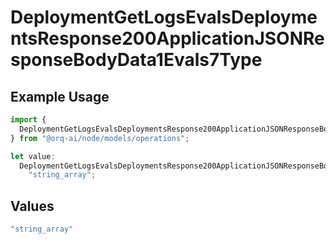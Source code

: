 # DeploymentGetLogsEvalsDeploymentsResponse200ApplicationJSONResponseBodyData1Evals7Type

## Example Usage

```typescript
import {
  DeploymentGetLogsEvalsDeploymentsResponse200ApplicationJSONResponseBodyData1Evals7Type,
} from "@orq-ai/node/models/operations";

let value:
  DeploymentGetLogsEvalsDeploymentsResponse200ApplicationJSONResponseBodyData1Evals7Type =
    "string_array";
```

## Values

```typescript
"string_array"
```